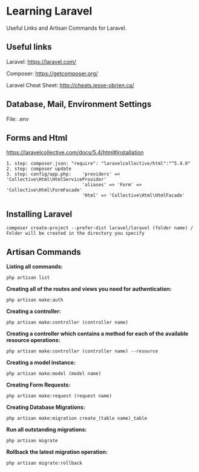 # Learning Laravel

Useful Links and Artisan Commands for Laravel.

## Useful links

Laravel:
https://laravel.com/

Composer:
https://getcomposer.org/

Laravel Cheat Sheet:
http://cheats.jesse-obrien.ca/

## Database, Mail, Environment Settings

File: .env

## Forms and Html

https://laravelcollective.com/docs/5.4/html#installation
```
1. step: composer.json: "require": "laravelcollective/html":"^5.4.0" 
2. step: composer update 
3. step: config/app.php:	'providers' => 'Collective\Html\HtmlServiceProvider'
							'aliases' => 'Form' => 'Collective\Html\FormFacade'
							'Html' => 'Collective\Html\HtmlFacade'
```

## Installing Laravel
```
composer create-project --prefer-dist laravel/laravel (folder name) / Folder will be created in the directory you specify
```

## Artisan Commands

**Listing all commands:**
```
php artisan list
```

**Creating all of the routes and views you need for authentication:**
```
php artisan make:auth
```

**Creating a controller:**
```
php artisan make:controller (controller name)
```

**Creating a controller which contains a method for each of the available resource operations:**
```
php artisan make:controller (controller name) --resource
```

**Creating a model instance:**
```
php artisan make:model (model name)
```

**Creating Form Requests:**
```
php artisan make:request (request name)
```

**Creating Database Migrations:**
```
php artisan make:migration create_(table name)_table
```

**Run all outstanding migrations:**
```
php artisan migrate
```

**Rollback the latest migration operation:**
```
php artisan migrate:rollback
```
